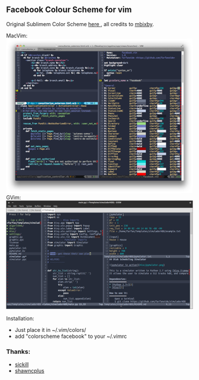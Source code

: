 ## Facebook Colour Scheme for vim

Original Sublimem Color Scheme [ here ]( https://github.com/mbixby/facebook-color-scheme ), all credits to [mbixby](https://github.com/mbixby).

MacVim:
![fcs-macvim](screenshots/macvim.png)
GVim:
![fcs-gvim](screenshots/gvim-elementaryos.png)

Installation:
  - Just place it in ~/.vim/colors/
  - add "colorscheme facebook" to your ~/.vimrc

### Thanks:
  - [sickill](https://github.com/sickill/coloration)
  - [shawncplus](http://github.com/shawncplus/Vim-toCterm)
